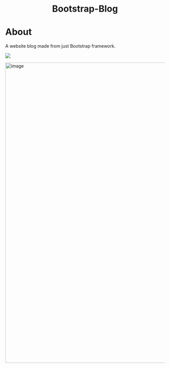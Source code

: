<h1 align="center"> Bootstrap-Blog</h1>

# About
A website blog made from just Bootstrap framework.

<a href="https://utkarsh-dixit-git.github.io/bootstrap-blog/"><img src="https://img.shields.io/github/deployments/utkarsh-dixit-git/bootstrap-blog/github-pages?style=for-the-badge"></a>

<a href="https://utkarsh-dixit-git.github.io/bootstrap-blog/"><img width="948" alt="image" src="https://user-images.githubusercontent.com/88888678/182513894-9e4a9c81-cafb-4972-baa6-3e119cba19d3.png"></a>
